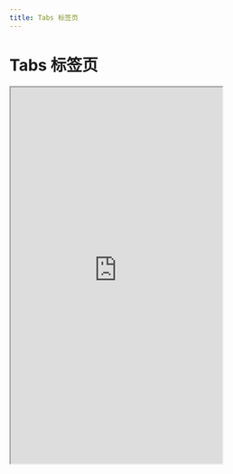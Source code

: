 ```yaml
---
title: Tabs 标签页
---
```


# Tabs 标签页

<iframe src="https://cfg-design.github.io/cfgd-uniapp3/#/pages/tabs/index" style="width: 375px; height: 667px" />

### 基本使用

```ts
import type { TabItemProps } from '@/uni_modules/cfg-design'
import { ref } from 'vue'

const modelValue = ref(0)
const items: TabItemProps[] = [
  { text: '电脑' },
  { text: '手机' },
  { text: '平板' }
]
```

```vue-html
<c-tabs v-model:value="modelValue" :items="items" />
```

### 自定义项

```vue-html
<c-tabs v-model:value="modelValue" :items="items4">
  <template #item="{ item, index, active }">
    <c-tab-item v-if="index == 2" :props="item" :value="index">
      <c-row align="center" :c-style="{ flexWrap: 'nowrap' }">
        <c-icon  name="search-line" :color="!active ? item.textProps?.color : item.color" />
        <c-text :color="!active ? item.textProps?.color : item.color">{{ item.text }}</c-text>
        <c-icon name="search-line" :color="!active ? item.textProps?.color : item.color" />
      </c-row>
    </c-tab-item>
    <c-tab-item v-else-if="index == 3" :props="item" :value="index">
      <c-row align="center" :c-style="{ flexWrap: 'nowrap' }">
        <c-icon  name="check-line" :color="!active ? item.textProps?.color : '#fff'" />
        <c-text :color="!active ? item.textProps?.color : '#fff'">{{ item.text }}</c-text>
        <c-icon name="check-line" :color="!active ? item.textProps?.color : '#fff'" />
      </c-row>
    </c-tab-item>
    <c-tab-item v-else :props="item" :value="index" />
  </template>
</c-tabs>
```

### API

### Tabs Props {#props}

| 名称             | 类型                       | 默认值             | 版本           | 说明           |
|:----------------|:--------------------------|:------------------|:--------------|:--------------|
| c               | string                    | default           |               | 配置名。[使用说明](/guide/props.html#config)    |
| props           | TabsProps                 | undefined         |               | 全部 props 。 [使用说明](/guide/props.html) |
| c-class         | HTMLAttributes['class']   | undefined         |               | 自定义类名 |
| c-style         | HTMLAttributes['style']   | undefined         |               | 自定义样式 |
| value           | string \| number          | undefined         |               | 选中的值 |
| item            | TabItemProps              | undefined         |               | [TabItemProps](#tab-item-props)  |
| items           | TabItemProps[]            | undefined         |               | 项目配置 |

### TabItem Props {#tab-item-props}

| 名称                | 类型                       | 默认值             | 版本           | 说明           |
|:-------------------|:--------------------------|:------------------|:--------------|:--------------|
| c                  | string                    | default           |               | 配置名。[使用说明](/guide/props.html#config)    |
| props              | TabsProps                 | undefined         |               | 全部 props 。 [使用说明](/guide/props.html) |
| c-class            | HTMLAttributes['class']   | undefined         |               | 自定义类名 |
| c-style            | HTMLAttributes['style']   | undefined         |               | 自定义样式 |
| value              | string \| number          | undefined         |               | 选中时的值 |
| color              | string                    | undefined         |               | 颜色。[使用说明](/guide/colors.html) |
| active-type        | 'line' \| 'bg'            | undefined         |               | 激活类型：undefined \| line: 下划线， bg: 背景 |
| text               | string                    | undefined         |               | 文字 |
| text-props         | TextProps                 | undefined         |               | [TextProps](/components/text.html#props)  |
| badge              | BadgeProps['text']        | undefined         |               | 右上角的角标提示信息 |
| badge-props        | BadgeProps                | undefined         |               | [BadgeProps](/components/badge.html#props)  |
| dot                | boolean                   | undefined         |               | 提示是否显示圆点  |
| lineProps          | LineProps                 | undefined         |               | [LineProps](/components/line.html#props)  |

### Tabs Slots {#slots}

| 名称             | 参数      | 说明           |
|:----------------|:--------- |:--------------|
| item            | ({ index: number, item: TabItemProps, active: boolean })        | 每一项的内容     |

### Tabs Events {#events}

| 名称                     | 参数                     | 说明           |
|:------------------------|:-------------------------|:--------------|
| update:value            | (value: string) => void  | value change 时触发 |

### TabItem Events {#tab-item-events}

| 名称              | 参数                     | 说明           |
|:-----------------|:-------------------------|:--------------|
| click            | (value: string) => void  | 点击事件 |